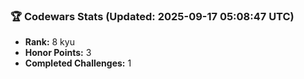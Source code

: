 ### 🏆 Codewars Stats (Updated: 2025-09-17 05:08:47 UTC)

- **Rank:** 8 kyu
- **Honor Points:** 3
- **Completed Challenges:** 1
